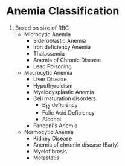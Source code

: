 # Anemia Classification

1. Based on size of RBC
	- Microcytic Anemia
		- Sideroblastic Anemia
		- Iron deficiency Anemia
		- Thalassemia
		- Anemia of Chronic Disease
		- Lead Poisoning
	- Macrocytic Anemia
		- Liver Disease
		- Hypothyroidism
		- Myelodysplastic Anemia
		- Cell maturation disorders
			- B<sub>12</sub> deficiency
			- Folic Acid Deficiency
			- Alcohol
		- Fanconi's Anemia
	- Normocytic Anemia
		- Kidney Disease
		- Anemia of chromin disease (Early)
		- Myelofibrosis
		- Metastatis